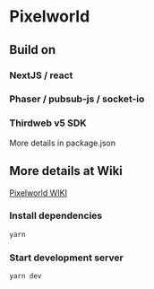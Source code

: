 # Pixelworld 

## Build on 
### NextJS / react
### Phaser / pubsub-js / socket-io
### Thirdweb v5 SDK
More details in package.json

## More details at Wiki
[Pixelworld WIKI](https://stanleyseow.notion.site/PixelWorld-Wiki-7194132210af44fe93df220541e9ca6c)

### Install dependencies

```bash
yarn
```

### Start development server
```bash
yarn dev
```
